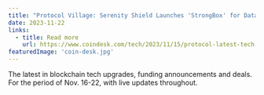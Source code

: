 ```yaml
---
title: "Protocol Village: Serenity Shield Launches 'StrongBox' for Data Storage, Inheritance Transfers"
date: 2023-11-22
links:
  - title: Read more
    url: https://www.coindesk.com/tech/2023/11/15/protocol-latest-tech-news-crypto-blockchain/
featuredImage: 'coin-desk.jpg'
---
```


The latest in blockchain tech upgrades, funding announcements and deals. For the period of Nov. 16-22, with live updates throughout.

